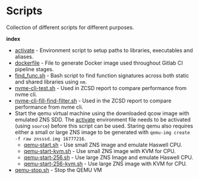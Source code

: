 # Scripts

Collection of different scripts for different purposes.

**index**

- [activate](activate) - Environment script to setup paths to libraries, executables and
  aliases.
- [dockerfile](Dockerfile) - File to generate Docker image used
  throughout Gitlab CI pipeline stages.
- [find_func.sh](find_func.sh) - Bash script to find function signatures across
  both static and shared libraries using `nm`.
- [nvme-cli-test.sh](nvme-cli-test.sh) - Used in ZCSD report to compare
  performance from nvme cli.
- [nvme-cli-fill-find-filter.sh](nvme-cli-fill-find-filter.sh) - Used in the
  ZCSD report to compare performance from nvme cli.
- Start the qemu virtual machine using the  downloaded qcow image with emulated
  ZNS SDD. The [activate](activate) environment file needs to be activated
  (using `source`) before this script can be used. Staring qemu also requires
  either a small or large ZNS image to be generated with
 `qemu-img create -f raw znsssd.img 16777216`.
  - [qemu-start.sh](qemu-start.sh) - Use small ZNS image and emulate Haswell
    CPU.
  - [qemu-start-kvm.sh](qemu-start-kvm.sh) - Use small ZNS image with KVM for
    CPU.
  - [qemu-start-256.sh](qemu-start-256.sh) - Use large ZNS Image and emulate
    Haswell CPU.
  - [qemu-start-256-kvm.sh](qemu-start-256-kvm.sh) - Use large ZNS  image with
    KVM for CPU.
- [qemu-stop.sh](qemu-stop.sh) - Stop the QEMU VM